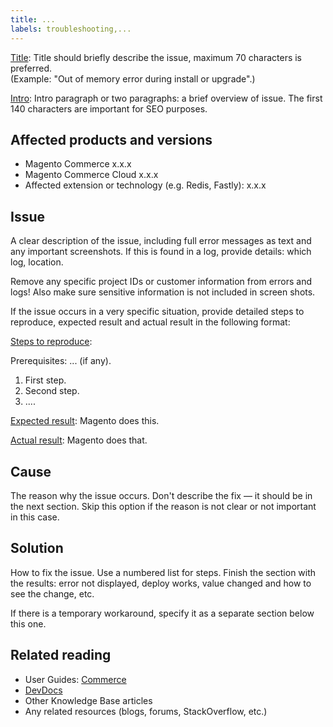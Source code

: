 ```yaml
---
title: ...
labels: troubleshooting,...
---
```


<u>Title</u>: Title should briefly describe the issue, maximum 70 characters is preferred.<br/>
(Example: "Out of memory error during install or upgrade".)

<u>Intro</u>: Intro paragraph or two paragraphs: a brief overview of issue. The first 140 characters are important for SEO purposes.

## Affected products and versions

* Magento Commerce x.x.x
* Magento Commerce Cloud x.x.x
* Affected extension or technology (e.g. Redis, Fastly): x.x.x

## Issue

A clear description of the issue, including full error messages as text and any important screenshots.
If this is found in a log, provide details: which log, location.

Remove any specific project IDs or customer information from errors and logs! Also make sure sensitive information is not included in screen shots.

If the issue occurs in a very specific situation, provide detailed steps to reproduce, expected result and actual result in the following format:

<u>Steps to reproduce</u>:

Prerequisites: ... (if any).

1. First step.
1. Second step.
1. ....

<u>Expected result</u>:
Magento does this.

<u>Actual result</u>:
Magento does that.

## Cause

The reason why the issue occurs. Don't describe the fix — it should be in the next section. Skip this option if the reason is not clear or not important in this case.

## Solution

How to fix the issue. Use a numbered list for steps.
Finish the section with the results: error not displayed, deploy works, value changed and how to see the change, etc.

If there is a temporary workaround, specify it as a separate section below this one.

## Related reading

* User Guides: [Commerce](https://docs.magento.com/user-guide/)
* [DevDocs](https://devdocs.magento.com)
* Other Knowledge Base articles
* Any related resources (blogs, forums, StackOverflow, etc.)
